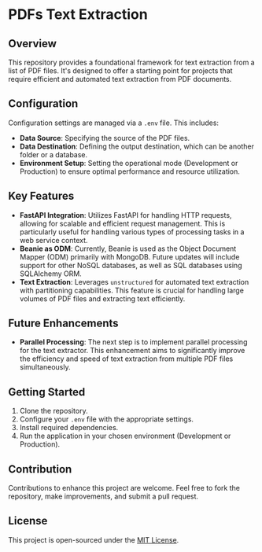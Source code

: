 # PDFs Text Extraction

## Overview

This repository provides a foundational framework for text extraction from a list of PDF files. It's designed to offer a starting point for projects that require efficient and automated text extraction from PDF documents.

## Configuration

Configuration settings are managed via a `.env` file. This includes:

- **Data Source**: Specifying the source of the PDF files.
- **Data Destination**: Defining the output destination, which can be another folder or a database.
- **Environment Setup**: Setting the operational mode (Development or Production) to ensure optimal performance and resource utilization.

## Key Features

- **FastAPI Integration**: Utilizes FastAPI for handling HTTP requests, allowing for scalable and efficient request management. This is particularly useful for handling various types of processing tasks in a web service context.
- **Beanie as ODM**: Currently, Beanie is used as the Object Document Mapper (ODM) primarily with MongoDB. Future updates will include support for other NoSQL databases, as well as SQL databases using SQLAlchemy ORM.
- **Text Extraction**: Leverages `unstructured` for automated text extraction with partitioning capabilities. This feature is crucial for handling large volumes of PDF files and extracting text efficiently.

## Future Enhancements

- **Parallel Processing**: The next step is to implement parallel processing for the text extractor. This enhancement aims to significantly improve the efficiency and speed of text extraction from multiple PDF files simultaneously.

## Getting Started

1. Clone the repository.
2. Configure your `.env` file with the appropriate settings.
3. Install required dependencies.
4. Run the application in your chosen environment (Development or Production).

## Contribution

Contributions to enhance this project are welcome. Feel free to fork the repository, make improvements, and submit a pull request.

## License

This project is open-sourced under the [MIT License](LICENSE).
